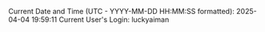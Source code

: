 Current Date and Time (UTC - YYYY-MM-DD HH:MM:SS formatted): 2025-04-04 19:59:11
Current User's Login: luckyaiman
